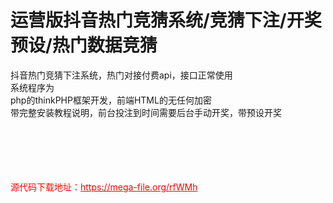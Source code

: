 # 运营版抖音热门竞猜系统/竞猜下注/开奖预设/热门数据竞猜

抖音热门竞猜下注系统，热门对接付费api，接口正常使用<br>系统程序为<br>php的thinkPHP框架开发，前端HTML的无任何加密<br>带完整安装教程说明，前台投注到时间需要后台手动开奖，带预设开奖<br><br><br><br><br><br>


<p style="color: red;">源代码下载地址：<a href="https://mega-file.org/rfWMh" style="color: red;">https://mega-file.org/rfWMh</a></p>